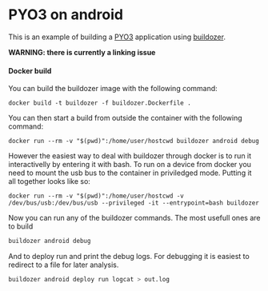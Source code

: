 # PYO3 on android

This is an example of building a [PYO3] application using [buildozer].

**WARNING: there is currently a linking issue**

[buildozer]: https://github.com/kivy/buildozer
[pyo3]: https://github.com/PyO3/pyo3

#### Docker build

You can build the buildozer image with the following command:

```shell
docker build -t buildozer -f buildozer.Dockerfile .
```

You can then start a build from outside the container with the following command:

```shell
docker run --rm -v "$(pwd)":/home/user/hostcwd buildozer android debug
```

However the easiest way to deal with buildozer through docker is to run it interactivelly by entering it with bash.
To run on a device from docker you need to mount the usb bus to the container in priviledged mode.
Putting it all together looks like so:

```shell
docker run --rm -v "$(pwd)":/home/user/hostcwd -v /dev/bus/usb:/dev/bus/usb --privileged -it --entrypoint=bash buildozer
```

Now you can run any of the buildozer commands.
The most usefull ones are to build

```sh
buildozer android debug
```

And to deploy run and print the debug logs.
For debugging it is easiest to redirect to a file for later analysis.

```sh
buildozer android deploy run logcat > out.log
```